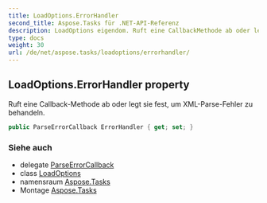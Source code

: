 ```yaml
---
title: LoadOptions.ErrorHandler
second_title: Aspose.Tasks für .NET-API-Referenz
description: LoadOptions eigendom. Ruft eine CallbackMethode ab oder legt sie fest um XMLParseFehler zu behandeln.
type: docs
weight: 30
url: /de/net/aspose.tasks/loadoptions/errorhandler/
---
```

## LoadOptions.ErrorHandler property

Ruft eine Callback-Methode ab oder legt sie fest, um XML-Parse-Fehler zu behandeln.

```csharp
public ParseErrorCallback ErrorHandler { get; set; }
```

### Siehe auch

* delegate [ParseErrorCallback](../../parseerrorcallback/)
* class [LoadOptions](../)
* namensraum [Aspose.Tasks](../../loadoptions/)
* Montage [Aspose.Tasks](../../../)


